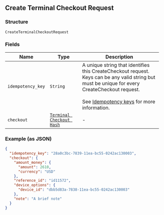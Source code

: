 ## Create Terminal Checkout Request

### Structure

`CreateTerminalCheckoutRequest`

### Fields

| Name | Type | Description |
|  --- | --- | --- |
| `idempotency_key` | `String` | A unique string that identifies this CreateCheckout request. Keys can be any valid string but<br>must be unique for every CreateCheckout request.<br><br>See [Idempotency keys](https://developer.squareup.com/docs/basics/api101/idempotency) for more information. |
| `checkout` | [`Terminal Checkout Hash`](/doc/models/terminal-checkout.md) | - |

### Example (as JSON)

```json
{
  "idempotency_key": "28a0c3bc-7839-11ea-bc55-0242ac130003",
  "checkout": {
    "amount_money": {
      "amount": 2610,
      "currency": "USD"
    },
    "reference_id": "id11572",
    "device_options": {
      "device_id": "dbb5d83a-7838-11ea-bc55-0242ac130003"
    },
    "note": "A brief note"
  }
}
```

